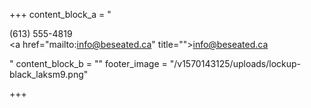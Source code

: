 +++
content_block_a = "<p>(613) 555-4819<br><a href=\"mailto:info@beseated.ca\" title=\"\">info@beseated.ca</a></p>"
content_block_b = ""
footer_image = "/v1570143125/uploads/lockup-black_laksm9.png"

+++
